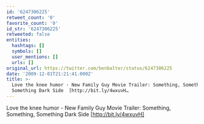 ```yaml
---
id: '6247306225'
retweet_count: '0'
favorite_count: '0'
id_str: '6247306225'
retweeted: false
entities:
  hashtags: []
  symbols: []
  user_mentions: []
  urls: []
original_url: https://twitter.com/benbalter/status/6247306225
date: '2009-12-01T21:21:41.000Z'
title: >-
  Love the knee humor - New Family Guy Movie Trailer: Something, Something,
  Something Dark Side  [http://bit.ly/4wxuvH…
---
```


Love the knee humor - New Family Guy Movie Trailer: Something, Something, Something Dark Side  [http://bit.ly/4wxuvH]